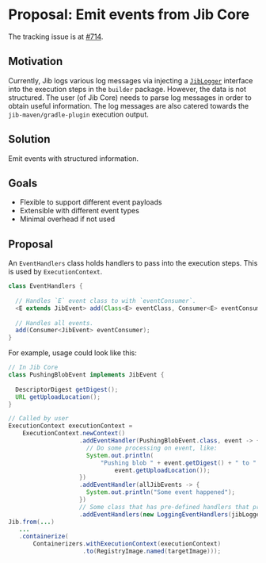 # Proposal: Emit events from Jib Core

The tracking issue is at [#714](https://github.com/GoogleContainerTools/jib/issues/714).

## Motivation

Currently, Jib logs various log messages via injecting a [`JibLogger`](https://github.com/GoogleContainerTools/jib/blob/02f7f41874223e1e6acf2a40648b5b3695877397/jib-core/src/main/java/com/google/cloud/tools/jib/JibLogger.java) interface into the execution steps in the `builder` package. However, the data is not structured. The user (of Jib Core) needs to parse log messages in order to obtain useful information. The log messages are also catered towards the `jib-maven/gradle-plugin` execution output.

## Solution

Emit events with structured information.

## Goals

- Flexible to support different event payloads
- Extensible with different event types
- Minimal overhead if not used

## Proposal

An `EventHandlers` class holds handlers to pass into the execution steps. This is used by `ExecutionContext`.

```java
class EventHandlers {
  
  // Handles `E` event class to with `eventConsumer`.
  <E extends JibEvent> add(Class<E> eventClass, Consumer<E> eventConsumer);
  
  // Handles all events.
  add(Consumer<JibEvent> eventConsumer);
}
```

For example, usage could look like this:

```java
// In Jib Core
class PushingBlobEvent implements JibEvent {
  
  DescriptorDigest getDigest();
  URL getUploadLocation();
}

// Called by user
ExecutionContext executionContext = 
    ExecutionContext.newContext()
                    .addEventHandler(PushingBlobEvent.class, event -> {
                      // Do some processing on event, like:
                      System.out.println(
                          "Pushing blob " + event.getDigest() + " to " +
                              event.getUploadLocation());
                    })
                    .addEventHandler(allJibEvents -> {
                      System.out.println("Some event happened");
                    })
                    // Some class that has pre-defined handlers that print log messages.
                    .addEventHandlers(new LoggingEventHandlers(jibLogger));
Jib.from(...)
   ...
   .containerize(
       Containerizers.withExecutionContext(executionContext)
                     .to(RegistryImage.named(targetImage)));
```
